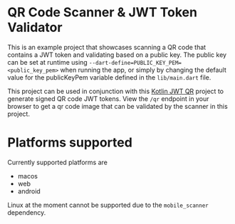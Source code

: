# QR Code Scanner & JWT Token Validator 

This is an example project that showcases scanning a QR code that contains a JWT token and validating based on 
a public key. The public key can be set at runtime using `--dart-define=PUBLIC_KEY_PEM=<public_key_pem>`
when running the app, or simply by changing the default value for the publicKeyPem variable defined in the `lib/main.dart` file.

This project can be used in conjunction with this [Kotlin JWT QR](https://github.com/Neuman968/JWT-Kotlin-Example)
project to generate signed QR code JWT tokens. View the `/qr` endpoint in your browser to get a qr code image
that can be validated by the scanner in this project.

# Platforms supported

Currently supported platforms are 

- macos
- web
- android

Linux at the moment cannot be supported due to the `mobile_scanner` dependency.
